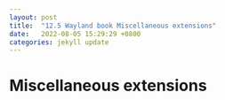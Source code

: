```yaml
---
layout: post
title:  "12.5 Wayland book Miscellaneous extensions"
date:   2022-08-05 15:29:29 +0800
categories: jekyll update
---
```

# Miscellaneous extensions
